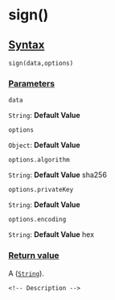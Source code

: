 # sign()

<!-- Description -->

## [Syntax]()

    sign(data,options)

### [Parameters]()

`data`

`String`: **Default Value** 

`options`

`Object`: **Default Value** 

`options.algorithm`

`String`: **Default Value** sha256

`options.privateKey`

`String`: **Default Value** 

`options.encoding`

`String`: **Default Value** hex


### [Return value]()

A ([`String`]()).

<!-- ## [Examples]() -->
<!--  -->
    <!-- Description -->
<!--  -->
<!-- ## [See also]() -->
<!--  -->
<!-- -   [link]() -->
